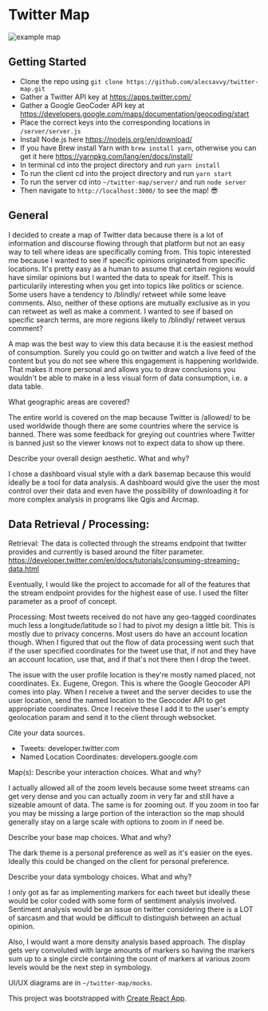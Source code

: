 # Twitter Map

![example map](https://pages.uoregon.edu/asavoy/GEOG_490/map.gif)

## Getting Started
- Clone the repo using `git clone https://github.com/alecsavvy/twitter-map.git`
- Gather a Twitter API key at https://apps.twitter.com/
- Gather a Google GeoCoder API key at https://developers.google.com/maps/documentation/geocoding/start
- Place the correct keys into the corresponding locations in `/server/server.js`
- Install Node.js here https://nodejs.org/en/download/
- If you have Brew install Yarn with `brew install yarn`, otherwise you can get it here https://yarnpkg.com/lang/en/docs/install/
- In terminal cd into the project directory and run `yarn install`
- To run the client cd into the project directory and run `yarn start`
- To run the server cd into `~/twitter-map/server/` and run `node server`
- Then navigate to `http://localhost:3000/` to see the map! 😎

## General
I decided to create a map of Twitter data because there is a lot of information and discourse flowing through that platform but not an easy way to tell where ideas are specifically coming from. This topic interested me because I wanted to see if specific opinions originated from specific locations. It's pretty easy as a human to assume that certain regions would have similar opinions but I wanted the data to speak for itself. This is particularily interesting when you get into topics like politics or science. Some users have a tendency to /blindly/ retweet while some leave comments. Also, neither of these options are mutually exclusive as in you can retweet as well as make a comment. I wanted to see if based on specific search terms, are more regions likely to /blindly/ retweet versus comment?

A map was the best way to view this data because it is the easiest method of consumption. Surely you could go on twitter and watch a live feed of the content but you do not see where this engagement is happening worldwide. That makes it more personal and allows you to draw conclusions you wouldn't be able to make in a less visual form of data consumption, i.e. a data table.

What geographic areas are covered?

The entire world is covered on the map because Twitter is /allowed/ to be used worldwide though there are some countries where the service is banned. There was some feedback for greying out countries where Twitter is banned just so the viewer knows not to expect data to show up there.

Describe your overall design aesthetic. What and why?

I chose a dashboard visual style with a dark basemap because this would ideally be a tool for data analysis. A dashboard would give the user the most control over their data and even have the possibility of downloading it for more complex analysis in programs like Qgis and Arcmap.

## Data Retrieval / Processing:

Retrieval:
The data is collected through the streams endpoint that twitter provides and currently is based around the filter parameter. https://developer.twitter.com/en/docs/tutorials/consuming-streaming-data.html

Eventually, I would like the project to accomade for all of the features that the stream endpoint provides for the highest ease of use. I used the filter parameter as a proof of concept.

Processing: Most tweets received do not have any geo-tagged coordinates much less a longitude/latitude so I had to pivot my design a little bit. This is mostly due to privacy concerns. Most users do have an account location though. When I figured that out the flow of data processing went such that if the user specified coordinates for the tweet use that, if not and they have an account location, use that, and if that's not there then I drop the tweet. 

The issue with the user profile location is they're mostly named placed, not coordinates. Ex. Eugene, Oregon. This is where the Google Geocoder API comes into play. When I receive a tweet and the server decides to use the user location, send the named location to the Geocoder API to get appropriate coordinates. Once I receive these I add it to the user's empty geolocation param and send it to the client through websocket. 


Cite your data sources.
  - Tweets: developer.twitter.com
- Named Location Coordinates: developers.google.com

Map(s):
Describe your interaction choices. What and why?

I actually allowed all of the zoom levels because some tweet streams can get very dense and you can actually zoom in very far and still have a sizeable amount of data. The same is for zooming out. If you zoom in too far you may be missing a large portion of the interaction so the map should generally stay on a large scale with options to zoom in if need be.

Describe your base map choices. What and why?
 
 The dark theme is a personal preference as well as it's easier on the eyes. Ideally this could be changed on the client for personal preference.

Describe your data symbology choices. What and why?

I only got as far as implementing markers for each tweet but ideally these would be color coded with some form of sentiment analysis involved. Sentiment analysis would be an issue on twitter considering there is a LOT of sarcasm and that would be difficult to distinguish between an actual opinion.

Also, I would want a more density analysis based approach. The display gets very convoluted with large amounts of markers so having the markers sum up to a single circle containing the count of markers at various zoom levels would be the next step in symbology.

 UI/UX diagrams are in `~/twitter-map/mocks`.

This project was bootstrapped with [Create React App](https://github.com/facebook/create-react-app).


